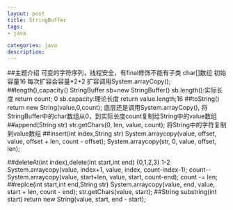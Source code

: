 ```yaml
---
layout: post
title: StringBuffer
tags:
- java

categories: java
description:
---
```

##主题介绍
可变的字符序列，线程安全，有final修饰不能有子类
char[]数组 初始容量16 每次扩容会容量*2+2 扩容调用System.arrayCopy();
##length(),capacity()
StringBuffer sb=new StringBuffer()
sb.length():实际长度 return count; 0
sb.capacity:理论长度 return value.length;16
##toString()
return new String(value,0,count);
底层还是调用System.arrayCopy(),
将StringBuffer中的char数组从0，到实际长度count复制给String中的value数组
##append(String str)
str.getChars(0, len, value, count);
将String中的字符复制到value数组
##insert(int index,String str)
System.arraycopy(value, offset, value, offset + len, count - offset);
System.arraycopy(str, 0, value, offset, len);

##deleteAt(int index),delete(int start,int end)
{0,1,2,3} 1-2
System.arraycopy(value, index+1, value, index, count-index-1);
count--
System.arraycopy(value, start+len, value, start, count-end);
count -= len;
##replce(int start,int end,String str)
System.arraycopy(value, end, value, start + len, count - end);
str.getChars(value, start);
##String substring(int start)
return new String(value, start, end - start);
